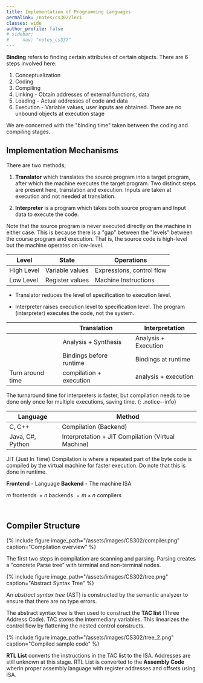 ```yaml
---
title: Implementation of Programming Languages
permalink: /notes/cs302/lec1
classes: wide
author_profile: false
# sidebar:
#     nav: "notes_cs337"
---
```

<script type="text/javascript" src="https://code.jquery.com/jquery-1.7.1.min.js"></script>

<script type="text/x-mathjax-config">
  MathJax.Hub.Config({
    tex2jax: {
      inlineMath: [ ['$','$'], ["\\(","\\)"] ],
      processEscapes: true
    }
  });
</script>
<script type="text/javascript" async src="https://cdnjs.cloudflare.com/ajax/libs/mathjax/2.7.5/latest.js?config=TeX-MML-AM_CHTML" async></script>


<!-- Notes Begin from here -->

**Binding** refers to finding certain attributes of certain objects. There are 6 steps involved here:

1. Conceptualization
2. Coding
3. Compiling
4. Linking - Obtain addresses of external functions, data
5. Loading - Actual addresses of code and data
6. Execution - Variable values, user inputs are obtained. There are no unbound objects at execution stage

We are concerned with the "binding time" taken between the coding and compiling stages.

## Implementation Mechanisms

There are two methods;

1. **Translator** which translates the source program into a target program, after which the machine executes the target program. Two distinct steps are present here, translation and execution. Inputs are taken at execution and not needed at translation.

2. **Interpreter** is a program which takes both source program and Input data to execute the code. 

Note that the source program is never executed directly on the machine in either case. This is because there is a "gap" between the "levels" between the course program and execution. That is, the source code is high-level but the machine operates on low-level.

| Level | State | Operations |
|---|---|---|
|High Level|Variable values|Expressions, control flow|
|Low Level |Register values|Machine Instructions|

- Translator reduces the level of specification to execution level.

- Interpreter raises execution level to specification level. The program (interpreter) executes the code, not the system.

||Translation|Interpretation|
|---|---|---|
||Analysis + Synthesis|Analysis + Execution|
||Bindings before runtime|Bindings at runtime|
|Turn around time| compilation + execution | analysis + execution |

The turnaround time for interpreters is faster, but compilation needs to be done only once for multiple executions, saving time.
{: .notice--info}


|Language|Method|
|---|---|
|C, C++|Compilation (Backend)|
|Java, C#, Python|Interpretation + JIT Compilation (Virtual Machine)|

JIT (Just In Time) Compilation is where a repeated part of the byte code is compiled by the virtual machine for faster execution. Do note that this is done in runtime.

**Frontend** - Language
**Backend** - The machine ISA

$m \text{ frontends } + n\text{ backends } = m\times n \text{ compilers}$

&nbsp;

## Compiler Structure

{% include figure image_path="/assets/images/CS302/compiler.png" caption="Compilation overview" %}


The first two steps in compilation are scanning and parsing. Parsing creates a "concrete Parse tree" with terminal and non-terminal nodes. 

{% include figure image_path="/assets/images/CS302/tree.png" caption="Abstract Syntax Tree" %}

An *abstract syntax tree* (AST) is constructed by the semantic analyzer to ensure that there are no type errors. 

The abstract syntax tree is then used to construct the **TAC list** (Three Address Code). TAC stores the intermediary variables. This linearizes the control flow by flattening the nested control constructs.

{% include figure image_path="/assets/images/CS302/tree_2.png" caption="Compiled sample code" %}

**RTL List** converts the instructions in the TAC list to the ISA. Addresses are still unknown at this stage. RTL List is converted to the **Assembly Code** wherin proper assembly language with register addresses and offsets using ISA.